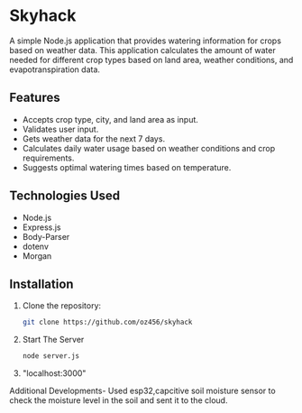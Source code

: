 # Skyhack

A simple Node.js application that provides watering information for crops based on weather data. This application calculates the amount of water needed for different crop types based on land area, weather conditions, and evapotranspiration data.

## Features

- Accepts crop type, city, and land area as input.
- Validates user input.
- Gets weather data for the next 7 days.
- Calculates daily water usage based on weather conditions and crop requirements.
- Suggests optimal watering times based on temperature.

## Technologies Used

- Node.js
- Express.js
- Body-Parser
- dotenv
- Morgan

## Installation

1. Clone the repository:
   ```bash
   git clone https://github.com/oz456/skyhack

2. Start The Server
   ```bash
   node server.js
   
3. "localhost:3000"


Additional Developments- 
Used esp32,capcitive soil moisture sensor to check the moisture level in the soil and sent it to the cloud.
